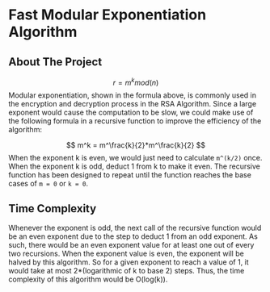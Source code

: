 # Fast Modular Exponentiation Algorithm



## About The Project

$$
r = m^k mod(n)
$$
Modular exponentiation, shown in the formula above, is commonly used in the encryption and decryption process in the RSA Algorithm. Since a large exponent would cause the computation to be slow, we could make use of the following formula in a recursive function to improve the efficiency of the algorithm:

$$
m^k = m^\frac{k}{2}*m^\frac{k}{2}
$$
When the exponent k is even, we would just need to calculate  `m^(k/2)` once. When the exponent k is odd, deduct 1 from k to make it even. The recursive function has been designed to repeat until the function reaches the base cases of `m = 0` or `k = 0`.



## Time Complexity

Whenever the exponent is odd, the next call of the recursive function would be an even exponent due to the step to deduct 1 from an odd exponent. As such, there would be an even exponent value for at least one out of every two recursions. When the exponent value is even, the exponent will be halved by this algorithm. So for a given exponent to reach a value of 1, it would take at most 2*(logarithmic of k to base 2) steps. Thus, the time complexity of this algorithm would be O(log(k)).


